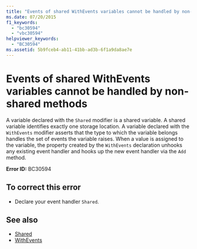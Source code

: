 ```yaml
---
title: "Events of shared WithEvents variables cannot be handled by non-shared methods"
ms.date: 07/20/2015
f1_keywords: 
  - "bc30594"
  - "vbc30594"
helpviewer_keywords: 
  - "BC30594"
ms.assetid: 5b9fceb4-ab11-41bb-ad3b-6f1a9da8ae7e
---
```

# Events of shared WithEvents variables cannot be handled by non-shared methods
A variable declared with the `Shared` modifier is a shared variable. A shared variable identifies exactly one storage location. A variable declared with the `WithEvents` modifier asserts that the type to which the variable belongs handles the set of events the variable raises. When a value is assigned to the variable, the property created by the `WithEvents` declaration unhooks any existing event handler and hooks up the new event handler via the `Add` method.  
  
 **Error ID:** BC30594  
  
## To correct this error  
  
- Declare your event handler `Shared`.  
  
## See also

- [Shared](../../../visual-basic/language-reference/modifiers/shared.md)
- [WithEvents](../../../visual-basic/language-reference/modifiers/withevents.md)
